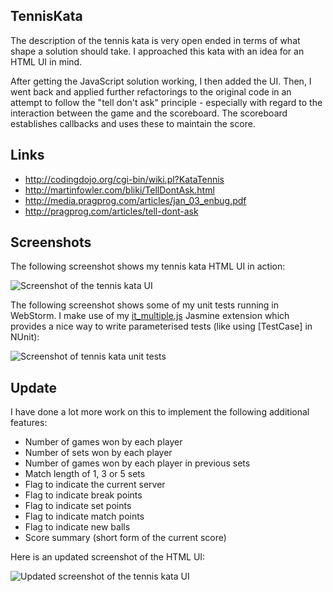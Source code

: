 ## TennisKata

The description of the tennis kata is very open ended in terms of what shape a solution should take.
I approached this kata with an idea for an HTML UI in mind.

After getting the JavaScript solution working, I then added the UI. Then, I went back and applied
further refactorings to the original code in an attempt to follow the "tell don't ask" principle - especially
with regard to the interaction between the game and the scoreboard. The scoreboard
establishes callbacks and uses these to maintain the score.

## Links

* http://codingdojo.org/cgi-bin/wiki.pl?KataTennis
* http://martinfowler.com/bliki/TellDontAsk.html
* http://media.pragprog.com/articles/jan_03_enbug.pdf
* http://pragprog.com/articles/tell-dont-ask

## Screenshots

The following screenshot shows my tennis kata HTML UI in action:

![Screenshot of the tennis kata UI](https://raw.github.com/taylorjg/TennisKataJavaScript/master/Images/WebPageScreenshot.png)

The following screenshot shows some of my unit tests running in WebStorm. I make use of my
[it_multiple.js](https://github.com/taylorjg/TennisKataJavaScript/blob/master/Tests/it_multiple.js)
Jasmine extension which provides a nice way to write parameterised tests (like using [TestCase] in NUnit):

![Screenshot of tennis kata unit tests](https://raw.github.com/taylorjg/TennisKataJavaScript/master/Images/WebStormKarmaScreenshot.png)

## Update

I have done a lot more work on this to implement the following additional features:

* Number of games won by each player
* Number of sets won by each player
* Number of games won by each player in previous sets
* Match length of 1, 3 or 5 sets
* Flag to indicate the current server
* Flag to indicate break points
* Flag to indicate set points
* Flag to indicate match points
* Flag to indicate new balls
* Score summary (short form of the current score)

Here is an updated screenshot of the HTML UI:

![Updated screenshot of the tennis kata UI](https://raw.github.com/taylorjg/TennisKataJavaScript/master/Images/WebPageScreenshot2.png)
